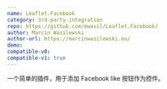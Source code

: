 ```yaml
---
name: Leaflet.Facebook
category: 3rd-party-integration
repo: https://github.com/mwasil/Leaflet.Facebook/
author: Marcin Wasilewski
author-url: https://marcinwasilewski.eu/
demo: 
compatible-v0:
compatible-v1: true
---
```


一个简单的插件，用于添加 Facebook like 按钮作为控件。
